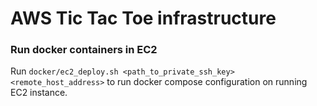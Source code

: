 # AWS Tic Tac Toe infrastructure

### Run docker containers in EC2

Run `docker/ec2_deploy.sh <path_to_private_ssh_key> <remote_host_address>` to run docker compose configuration on
running EC2 instance.